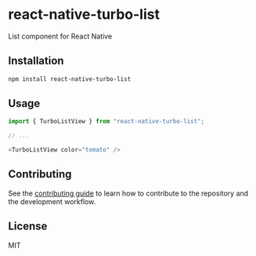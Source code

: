 # react-native-turbo-list

List component for React Native

## Installation

```sh
npm install react-native-turbo-list
```

## Usage

```js
import { TurboListView } from "react-native-turbo-list";

// ...

<TurboListView color="tomato" />
```

## Contributing

See the [contributing guide](CONTRIBUTING.md) to learn how to contribute to the repository and the development workflow.

## License

MIT


